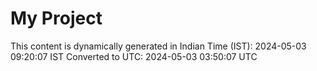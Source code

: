 # My Project

This content is dynamically generated in Indian Time (IST): 2024-05-03 09:20:07 IST
Converted to UTC: 2024-05-03 03:50:07 UTC
